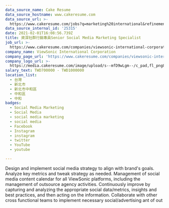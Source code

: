```yaml
---
data_source_name: Cake Resume
data_source_hostname: www.cakeresume.com
data_source_url: >-
  https://www.cakeresume.com/jobs?q=marketing%20international&refinementList%5Blang_name%5D%5B0%5D=English&refinementList%5Bsalary_type%5D=per_year&range%5Bsalary_range%5D%5Bmin%5D=1000000
data_source_internal_id: '25315'
date: 2021-02-01T16:08:56.739Z
title: 資深社群行銷專員Senior Social Media Marketing Specialist
job_url: >-
  https://www.cakeresume.com/companies/viewsonic-international-corporation/jobs/senior-social-media-marketing-specialist
company_name: ViewSonic International Corporation
company_page_url: 'https://www.cakeresume.com/companies/viewsonic-international-corporation'
company_logo_url: >-
  https://media.cakeresume.com/image/upload/s--mfD9wLgm--/c_pad,fl_png8,h_200,w_200/v1588058492/auzfyk61ypziemamoszg.png
salary_text: TWD700000 - TWD1000000
location_list:
  - 台灣
  - 新北市
  - 新北市中和區
  - 中和區
  - 中和
badges:
  - Social Media Marketing
  - Social Media
  - social media marketing
  - social media
  - Facebook
  - Instagram
  - instagram
  - twitter
  - YouTube
  - youtube

---
```


Design and implement social media strategy to align with brand's goals. Analyze key metrics and tweak strategy as needed. Management of social media content calendar for all ViewSonic platforms, including the management of outsource agency activities. Continuously improve by capturing and analyzing the appropriate social data/metrics, insights and best practices, and then acting on the information. Collaborate with other cross functional teams to implement necessary social/advertising ant of out